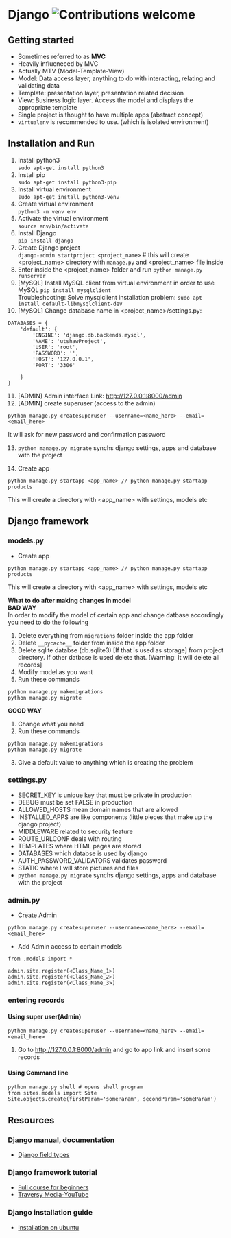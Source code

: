 # Django  ![Contributions welcome](https://img.shields.io/badge/contributions-welcome-orange.svg)

## Getting started
- Sometimes referred to as **MVC**
- Heavily influeneced by MVC
- Actually MTV (Model-Template-View)
- Model: Data access layer, anything to do with interacting, relating and validating data
- Template: presentation layer, presentation related decision
- View: Business logic layer. Access the model and displays the appropriate template
- Single project is thought to have multiple apps (abstract concept)
- `virtualenv` is recommended to use. (which is isolated environment)

## Installation and Run
1. Install python3 <br />
`sudo apt-get install python3`
2. Install pip <br />
`sudo apt-get install python3-pip`
3. Install virtual environment <br />
`sudo apt-get install python3-venv`
4. Create virtual environment <br />
`python3 -m venv env` 
5. Activate the virtual environment <br />
`source env/bin/activate`
6. Install Django <br />
`pip install django`
7. Create Django project <br />
`django-admin startproject <project_name>` # this will create <project_name> directory with `manage.py` and <project_name> file inside 
8. Enter inside the <project_name> folder and run `python manage.py runserver`
9. [MySQL] Install MySQL client from virtual environment in order to use MySQL `pip install mysqlclient` <br />
Troubleshooting:
Solve mysqlclient installation problem: `sudo apt install default-libmysqlclient-dev`
10. [MySQL] Change database name in <project_name>/settings.py:
```
DATABASES = {
    'default': {
        'ENGINE': 'django.db.backends.mysql',
        'NAME': 'utshawProject',
        'USER': 'root',
        'PASSWORD': '',
        'HOST': '127.0.0.1',
        'PORT': '3306'

    }
}
```
11. [ADMIN] Admin interface Link: http://127.0.0.1:8000/admin
12. [ADMIN] create superuser (access to the admin)
```
python manage.py createsuperuser --username=<name_here> --email=<email_here>
```
It will ask for new password and confirmation password

13. `python manage.py migrate` synchs django settings, apps and database with the project

14. Create app
```
python manage.py startapp <app_name> // python manage.py startapp products
```
This will create a directory with <app_name> with settings, models etc

 
## Django framework
### models.py
- Create app
```
python manage.py startapp <app_name> // python manage.py startapp products
```
This will create a directory with <app_name> with settings, models etc

**What to do after making changes in model** <br />
**BAD WAY** <br />
In order to modify the model of certain app and change datbase accordingly you need to do the following 
1. Delete everything from `migrations` folder inside the app folder
2. Delete `__pycache__` folder from inside the app folder 
3. Delete sqlite databse (db.sqlite3) [If that is used as storage] from project directory. If other datbase is used delete that. [Warning: It will delete all records]
4. Modify model as you want
5. Run these commands
```
python manage.py makemigrations
python manage.py migrate
```
**GOOD WAY**
1. Change what you need
2. Run these commands
```
python manage.py makemigrations
python manage.py migrate
```
3. Give a default value to anything which is creating the problem

### settings.py
- SECRET_KEY is unique key that must be private in production
- DEBUG must be set FALSE in production
- ALLOWED_HOSTS mean domain names that are allowed
- INSTALLED_APPS are like components (little pieces that make up the django project)
- MIDDLEWARE related to security feature
- ROUTE_URLCONF deals with routing
- TEMPLATES where HTML pages are stored
- DATABASES which databse is used by django
- AUTH_PASSWORD_VALIDATORS validates password 
- STATIC where I will store pictures and files
- `python manage.py migrate` synchs django settings, apps and database with the project

### admin.py
- Create Admin
```
python manage.py createsuperuser --username=<name_here> --email=<email_here>
```
- Add Admin access to certain models
```
from .models import *

admin.site.register(<Class_Name_1>)
admin.site.register(<Class_Name_2>)
admin.site.register(<Class_Name_3>)
```

### entering records
#### Using super user(Admin)
```
python manage.py createsuperuser --username=<name_here> --email=<email_here>
```
1. Go to http://127.0.0.1:8000/admin and go to app link and insert some records

#### Using Command line
```
python manage.py shell # opens shell program 
from sites.models import Site
Site.objects.create(firstParam='someParam', secondParam='someParam')
```




## Resources
### Django manual, documentation
- [Django field types](https://docs.djangoproject.com/en/2.2/ref/models/fields/)
### Django framework tutorial
- [Full course for beginners](https://youtu.be/F5mRW0jo-U4)
- [Traversy Media-YouTube](https://youtu.be/D6esTdOLXh4)
### Django installation guide
- [Installation on ubuntu](https://youtu.be/mqlCk_WCK2E)
